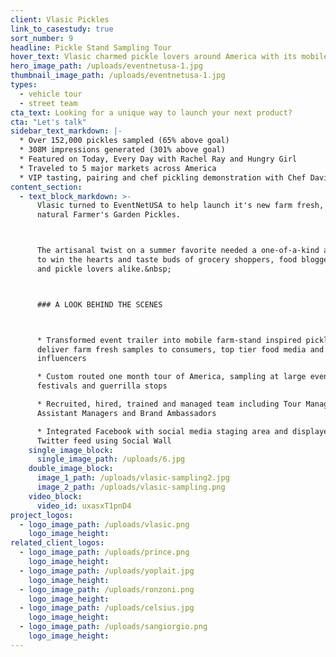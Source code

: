 ```yaml
---
client: Vlasic Pickles
link_to_casestudy: true
sort_number: 9
headline: Pickle Stand Sampling Tour
hover_text: Vlasic charmed pickle lovers around America with its mobile Pickle Sampling Stand
hero_image_path: /uploads/eventnetusa-1.jpg
thumbnail_image_path: /uploads/eventnetusa-1.jpg
types:
  - vehicle tour
  - street team
cta_text: Looking for a unique way to launch your next product?
cta: "Let's talk"
sidebar_text_markdown: |-
  * Over 152,000 pickles sampled (65% above goal)
  * 308M impressions generated (301% above goal)
  * Featured on Today, Every Day with Rachel Ray and Hungry Girl
  * Traveled to 5 major markets across America
  * VIP tasting, pairing and chef pickling demonstration with Chef David Burke in New York City, hosting the nation’s most influential food bloggers
content_section:
  - text_block_markdown: >-
      Vlasic turned to EventNetUSA to help launch it's new farm fresh, all
      natural Farmer's Garden Pickles.



      The artisanal twist on a summer favorite needed a one-of-a-kind activation
      to win the hearts and taste buds of grocery shoppers, food bloggers, chef's
      and pickle lovers alike.&nbsp;



      ### A LOOK BEHIND THE SCENES



      * Transformed event trailer into mobile farm-stand inspired pickle bar to
      deliver farm fresh samples to consumers, top tier food media and social
      influencers

      * Custom routed one month tour of America, sampling at large events,
      festivals and guerrilla stops

      * Recruited, hired, trained and managed team including Tour Manager,
      Assistant Managers and Brand Ambassadors

      * Integrated Facebook with social media staging area and displayed live
      Twitter feed using Social Wall
    single_image_block:
      single_image_path: /uploads/6.jpg
    double_image_block:
      image_1_path: /uploads/vlasic-sampling2.jpg
      image_2_path: /uploads/vlasic-sampling.png
    video_block:
      video_id: uxasxT1pnD4
project_logos:
  - logo_image_path: /uploads/vlasic.png
    logo_image_height:
related_client_logos:
  - logo_image_path: /uploads/prince.png
    logo_image_height:
  - logo_image_path: /uploads/yoplait.jpg
    logo_image_height:
  - logo_image_path: /uploads/ronzoni.png
    logo_image_height:
  - logo_image_path: /uploads/celsius.jpg
    logo_image_height:
  - logo_image_path: /uploads/sangiorgio.png
    logo_image_height:
---
```

